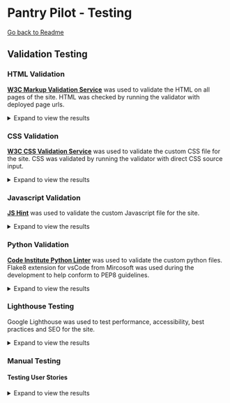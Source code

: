 # Pantry Pilot - Testing

[Go back to Readme](README.md)

## Validation Testing

### HTML Validation
**[W3C Markup Validation Service](https://validator.w3.org/)** was used to validate the HTML on all pages of the site.
HTML was checked by running the validator with deployed page urls.

<details>
    <summary>Expand to view the results</summary>

| Page | Result | Evidence |
|------|--------|----------|
| Home Page (Dashboard) - Unauthenticated | ✅ Pass | [No errors or warnings](documentation/testing/html_validation/dashboard_unauthenticated_page.png)<sup>1</sup> |
| Home Page (Dashboard) - Authenticated | ✅ Pass | [No errors or warnings](documentation/testing/html_validation/dashboard_unauthenticated_page.png)<sup>1</sup> |
| Sign Up Page | ✅ Pass | [No errors or warnings](documentation/testing/html_validation/signup_page.png)<sup>1</sup> |
| Sign In Page | ✅ Pass | [No errors or warnings](documentation/testing/html_validation/signin_page.png)<sup>1</sup> |
| Sign Out Page | ✅ Pass | [No errors or warnings](documentation/testing/html_validation/signout_page.png)<sup>2</sup> |
| Pantry Management | ✅ Pass | [No errors or warnings](documentation/testing/html_validation/pantry_page_uri.png)<sup>1</sup>|
| Pantry Management | ✅ Pass | [No errors or warnings](documentation/testing/html_validation/pantry_page_source.png)<sup>2</sup>|
| Recipe Discovery | ✅ Pass | [No errors or warnings](documentation/testing/html_validation/recipes_page_uri.png)<sup>1</sup>|
| Recipe Discovery | ✅ Pass | [No errors or warnings](documentation/testing/html_validation/recipes_page_source.png)<sup>2</sup>|
| Recipe Detail | ✅ Pass | [No errors or warnings](documentation/testing/html_validation/recipe_detail_uri.png)<sup>1</sup>|
| Recipe Detail | ✅ Pass | [No errors or warnings](documentation/testing/html_validation/recipe_detail_source.png)<sup>2</sup>|
| Meal Planning | ✅ Pass | [No errors or warnings](documentation/testing/html_validation/meals_page_uri.png)<sup>1</sup>|
| Meal Planning | ✅ Pass | [No errors or warnings](documentation/testing/html_validation/meals_page_source.png)<sup>2</sup>|
| Shopping Lists | ✅ Pass | No errors or warnings found in HTML validation |

Note:
- <sup>1</sup> Validation by deployed website URI.
- <sup>2</sup> Validation by deployed webpage's source code. 

</details>


### CSS Validation
**[W3C CSS Validation Service](https://jigsaw.w3.org/css-validator/)** was used to validate the custom CSS file for the site.
CSS was validated by running the validator with direct CSS source input.

<details>
    <summary>Expand to view the results</summary>

</details>


### Javascript Validation
**[JS Hint](https://jshint.com/)** was used to validate the custom Javascript file for the site.

<details>
    <summary>Expand to view the results</summary>
</details>


### Python Validation

**[Code Institute Python Linter](https://pep8ci.herokuapp.com/)** was used to validate the custom python files.
Flake8 extension for vsCode from Mircosoft was used during the development to help conform to PEP8 guidelines.

<details>
    <summary>Expand to view the results</summary>

| App Name | File | Result | Evidence |
|----------|------|--------|----------|
| **dashboard** | `dashboard/views.py` | ✅ Pass | [no errors or warnings](documentation/testing/python_validation/dashboard_views_py.png) |
| **dashboard** | `dashboard/forms.py` | ✅ Pass | [no errors or warnings](documentation/testing/python_validation/dashboard_forms_py.png) |
| **dashboard** | `dashboard/urls.py` | ✅ Pass | [no errors or warnings](documentation/testing/python_validation/dashboard_urls_py.png) |
| **pantry** | `pantry/models.py` | ✅ Pass | [no errors or warnings](documentation/testing/python_validation/pantry_models_py.png) |
| **pantry** | `pantry/views.py` | ✅ Pass | [no errors or warnings](documentation/testing/python_validation/pantry_views_py.png)|
| **pantry** | `pantry/forms.py` | ✅ Pass | [no errors or warnings](documentation/testing/python_validation/pantry_forms_py.png) |
| **pantry** | `pantry/admin.py` | ✅ Pass | [no errors or warnings](documentation/testing/python_validation/pantry_admin_py.png) |
| **pantry** | `pantry/urls.py` | ✅ Pass | [no errors or warnings](documentation/testing/python_validation/pantry_urls_py.png) |
| **recipes** | `recipes/models.py` | ✅ Pass | [no errors or warnings](documentation/testing/python_validation/recipes_models_py.png) |
| **recipes** | `recipes/views.py` | ✅ Pass | [no errors or warnings](documentation/testing/python_validation/recipes_views_py.png) |
| **recipes** | `recipes/forms.py` | ✅ Pass | [no errors or warnings](documentation/testing/python_validation/recipes_forms_py.png) |
| **recipes** | `recipes/urls.py` | ✅ Pass | [no errors or warnings](documentation/testing/python_validation/recipes_urls_py.png) |
| **recipes** | `recipes/spoonacular.py` | ✅ Pass | [no errors or warnings](documentation/testing/python_validation/recipes_spoonacular_py.png) |
| **meals** | `meals/apps.py` | ✅ Pass | Standard Django app configuration file |
| **meals** | `meals/models.py` | ✅ Pass | `MealPlanItem` model for meal planning functionality |
| **meals** | `meals/views.py` | ✅ Pass | Meal planning views including `meal_planning` and calendar operations |
| **meals** | `meals/forms.py` | ✅ Pass | `MealPlanItemForm` for adding meals to calendar |
| **meals** | `meals/admin.py` | ✅ Pass | Admin registration for `MealPlanItemAdmin` |
| **meals** | `meals/urls.py` | ✅ Pass | URL patterns for meal planning CRUD operations |
| **shopping** | `shopping/apps.py` | ✅ Pass | Standard Django app configuration file |
| **shopping** | `shopping/models.py` | ✅ Pass | `ShoppingList` and `ShoppingListItem` models |
| **shopping** | `shopping/views.py` | ✅ Pass | Shopping list generation with `generate_shopping_list_items` function |
| **shopping** | `shopping/forms.py` | ✅ Pass | `ShoppingListForm` for creating shopping lists |
| **shopping** | `shopping/urls.py` | ✅ Pass | URL patterns for shopping list operations |


</details>

### Lighthouse Testing

Google Lighthouse was used to test performance, accessibility, best practices and SEO for the site.

<details>
    <summary>Expand to view the results</summary>
</details>

### Manual Testing

#### Testing User Stories

<details>
    <summary>Expand to view the results</summary>

<table>
  <thead>
    <tr>
      <th>ID</th>
      <th>User Story</th>
      <th>Testing</th>
      <th>Comments</th>
      <th>Results</th>
    </tr>
  </thead>
  <tbody>
    <tr>
        <td><strong>US001</strong></td>
        <td>
            <strong>AS A</strong> new user <strong>I WANT TO</strong> create an account with email and password <strong>SO THAT I CAN</strong> save my pantry data and access personalized features
        </td>
        <td>
            <ul>
                <li>Click on the SignUp link accessible through the navbar</li>
                <li>Fill in the username, email and password fields</li>
                <li>Click the Start button to register</li>
            </ul>
        </td>
        <td>
            <ul>
                <li>✅ User can access registration page from the navbar</li>
                <li>✅ Registration form includes username, email, password, and confirm password fields</li>
                <li>✅ Users can't submit empty form</li>
                <li>✅ Email field validates proper email format</li>
                <li>✅ Uniqueness for username checked</li>
                <li>✅ Password requirements are checked</li>
                <li>✅ Matching password and confirm password field checked</li>
                <li>✅ success message displayed upon successful registration</li>
                <li>✅ User is automatically logged in after registration</li>
                <li>✅ User redirected to dashboard after successful registration</li>
                <li>✅ Error messages display for invalid inputs</li>
                <li>✅ Duplicate email addresses are prevented with clear error message</li>
            </ul>
        </td>
        <td> Pass </td>
    </tr>
    <tr>
        <td><strong>US002</strong></td>
        <td><strong>AS A</strong> returning user <strong>I WANT TO</strong> log into my account <strong>SO THAT I CAN</strong> access my personal pantry</td>
        <td>
            <ul>
                <li>Click on the Login link in navbar</li>
                <li>Fill in the username and password, and click the button</li>
            </ul>
        </td>
        <td>
            <ul>
                <li>✅ Login form accessible from navigation</li>
                <li>✅ Login form accepts username and password</li>
                <li>✅ Username displayed in navbar after login</li>
                <li>✅ User redirected to dashboard after successful login</li>
                <li>✅ Error message displayed for invalid credentials</li>
                <li>✅ User stays on login page if credentials are invalid</li>
                <li>✅ Users can login without email verification</li>
            </ul>
        </td>
        <td> Pass </td>
    </tr>
    <tr>
        <td><strong>US003</strong></td>
        <td><strong>AS A</strong> logged in user <strong>I WANT TO</strong> log out of my account <strong>SO THAT I CAN</strong> secure my data when finished</td>
        <td>
            <ul>
                <li>When logged in, click on logout link accessible from dropdown link under username in navigation</li>
                <li>Click on the Sign Out button to confirm</li>
            </ul>
        </td>
        <td>
            <ul>
            <li>✅ Logout accessible from navigation for authenticated users</li>
            <li>✅ Clicking logout confirmation ends user session</li>
            <li>✅ User redirected to landing page after logout</li>
            <li>✅ Navigation bar changes to indicate logout state</li>
            <li>✅ Success message confirms successful logout</li>
            <li>✅ User cannot access protected pages after logout without re-authenticating</li>
            <li>✅ Logout works consistently across all pages</li>
            <li>✅ Logout link only appears for authenticated users</li>
            </ul>
        </td>
        <td> Pass </td>
    </tr>
    <tr>
        <td><strong>US004</strong></td>
        <td><strong>AS A</strong> logged in user <strong>I WANT TO</strong> add ingredients to my pantry with name and quantity <strong>SO THAT I CAN</strong> track what I have available</td>
        <td>
            <ul>
                <li>Access Pantry page from navigation</li> 
                <li>Fill in form with required name, quantity, units and category</li> 
                <li>Upload item image(optional)</li>
                <li>Click Add</li> 
            </ul>
        </td>
        <td>
            <ul>
                <li>✅ Form is accessible from pantry page</li>
                <li>✅ Form includes fields for name, quantity, unit, category and image</li>
                <li>✅ Item, quantity, units and category inputs are mandatory</li>
                <li>✅ Quantity entered must be a positive</li>
                <li>✅ Confirmation message displayed after successful addition</li>
                <li>✅ New item appears in pantry list immediately after addition</li>
                <li>✅ Form validates all required fields before submission</li>
                <li>✅ Checks if item already exits - users can add to or replace existing quantity if units match</li>
                <li>✅ Checks if item already exits - users can replace existing quantity if units don't match</li>
            </ul>
        </td>
        <td> Pass </td>
    </tr>
    <tr>
        <td><strong>US005</strong></td>
        <td><strong>AS A</strong> logged in user <strong>I WANT TO</strong> see all my pantry items in a list <strong>SO THAT I CAN</strong> quickly review what ingredients I have</td>
        <td>
            <ul>
                <li>Access Pantry page from navigation</li>
            </ul>
        </td>
        <td>
        <ul>
            <li>✅ Pantry page displays all user's items</li>
            <li>✅ Each item shows name, quantity, unit</li>
            <li>✅ Items are sectioned by category</li>
            <li>✅ Page displays item count per category</li>
            <li>✅ Message displayed for empty pantry</li>
            <li>✅ Add new item button is prominently displayed</li>
            <li>✅ User data is isolated - Only personal items are displayed</li>
        </ul>
        </td>
        <td> Pass </td>
    </tr>
    <tr>
        <td><strong>US006</strong></td>
        <td><strong>AS A</strong> logged in user <strong>I WANT TO</strong> update ingredient quantities <strong>SO THAT I CAN</strong> keep my pantry inventory accurate</td>
        <td>
            <ul>
                <li>Click on the edit button(pencil icon) on the pantry item card</li>
                <li>Update the quantity, units, or other details in the populated form</li>
                <li>Click Update button to confirm changes</li>
            </ul>
        </td>
        <td>
            <ul>
                <li>✅ Edit button is visible on each pantry item</li>
                <li>✅ Form pre-populates with current item values</li>
                <li>✅ Changes are saved and immediately reflected</li>
                <li>✅ Success message confirms update</li>
                <li>✅ Form validation prevents invalid entries</li>
            </ul>
        </td>
        <td> Pass </td>
    </tr>
    <tr>
        <td><strong>US007</strong></td>
        <td><strong>AS A</strong> logged in user <strong>I WANT TO</strong> delete items from my pantry <strong>SO THAT I CAN</strong> remove ingredients I no longer have</td>
        <td>
            <ul>
                <li>Click the Delete item button(bin icon) on pantry item card</li>
                <li>Click the Delete button in dialog to confirm deletion</li>
            </ul>
        </td>
        <td>
            <ul>
                <li>✅ Delete button/link is available for each pantry item</li>
                <li>✅ Confirmation dialog appears before deletion</li>
                <li>✅ User can confirm or cancel deletion</li>
                <li>✅ Item is permanently removed after confirmation</li>
                <li>✅ Confirmation message displayed after successful deletion</li>
                <li>✅ Pantry list updates immediately after deletion</li>
                <li>✅ Only item owner can delete their items</li>
                <li>✅ Deleted items cannot be recovered</li>
            </ul>
        </td>
        <td> Pass </td>
    </tr>
    <tr>
      <td><strong>US009</strong></td>
      <td><strong>AS A</strong> mobile user <strong>I WANT TO</strong> access basic pantry features on my phone <strong>SO THAT I CAN</strong> manage my pantry while shopping</td>
      <td>Check using Google Development tools</td>
      <td>Results in TODO </td>
      <td> Pass </td>
    </tr>
    <tr>
      <td><strong>US010</strong></td>
      <td><strong>AS A</strong> home cook <strong>I WANT TO</strong> find recipes using ingredients I have in my pantry <strong>SO THAT I CAN</strong> cook meals maximizing what I have available</td>
      <td>
        <ul>
                <li>Go to Recipes page from navigation bar</li>
                <li>Click on the Discover pane in Recipes</li>
                <li>Select cuisine, diet and meal type preferences</li>
                <li>Click Search</li>
            </ul>
      </td>
      <td>
        <ul>
            <li>✅ Recipe search form is accessible from Recipes page</li>
            <li>✅ Search filters include cuisine, diet, and meal type options</li>
            <li>✅ API integration with Spoonacular working correctly</li>
            <li>✅ Search results display recipes matching selected criteria</li>
            <li>✅ Recipe card displays title and recipe image for correct url from API response</li>
            <li>✅ Recipe cards show number of matched and missing ingredients</li>
            <li>✅ Clicking on the info button on each recipe card displays dialog with matched and missing ingredient names</li>
            <li>✅ Message displayed for empty search results</li>
            <li>✅ Search results persists for active session</li>
            <li>✅ Search results are cleared out upon session end or sign out</li>
        </ul>
      </td>
      <td> Pass </td>
    </tr>
    <tr>
      <td><strong>US011</strong></td>
      <td><strong>AS A</strong> cook <strong>I WANT TO</strong> see detailed recipe information including ingredients, instructions, and cooking time <strong>SO THAT I CAN</strong> understand what's needed</td>
      <td>
        <ul>
            <li>Navigate to Recipes page from main navigation</li>
            <li>Click on View button in recipe card from search results or saved recipes</li>
            <li>View detailed recipe information including ingredients list, instructions, and cooking time</li>
        </ul>
      </td>
      <td>
        <ul>
            <li>✅ Recipe detail page displays complete recipe information for API results</li>
            <li>✅ Recipe detail page displays complete recipe information for saved recipes</li>
            <li>✅ Ingredients list shows quantities, units, and ingredient names</li>
            <li>✅ Step-by-step cooking instructions are clearly displayed</li>
            <li>✅ Cooking time and serving information is visible</li>
            <li>✅ Recipe images are properly displayed for valid urls</li>
            <li>✅ Matched ingredients are marked with a tick icon</li>
            <li>✅ External recipe source link is displayed when available</li>
        </ul>
      </td>
      <td> Pass </td>
    </tr>
    <tr>
      <td><strong>US013</strong></td>
      <td><strong>AS A</strong> cook <strong>I WANT TO</strong> save recipes I like to a favorites list <strong>SO THAT I CAN</strong> easily find them again for future cooking</td>
      <td>
        <ul>
            <li>Navigate to recipes page and search for recipes</li>
            <li>Navigate to recipe detail page by clicking View button on recipe card</li>
            <li>In the recipe detail page, click the Save button</li>
            <li>Verify "saved" indicator appears on recipe detail page</li>
            <li>Verify recipe appears in saved recipes tab in recipes page</li>
        </ul>
      </td>
      <td>
        <ul>
            <li>✅ Save button is visible on recipe detail pages</li>
            <li>✅ Confirmation message for save is displayed</li>
            <li>✅ "Saved" indicator appears above recipe image in recipe detail view</li>
            <li>✅ "Saved" indicator below the recipe card in search results list view</li>
            <li>✅ Recipe card appears in the saved tab in recipes page</li>
            <li>✅ Save Button is removed for saved recipes to prevent duplicate saves</li>
            <li>✅ SavedRecipe model properly stores recipe data</li>
            <li>✅ Recipe ingredients are saved with proper relationships</li>
            <li>✅ User is redirected to the recipe detail page after save from recipe detail page</li>
            <li>✅ User is redirected to the recipe list view after save from recipe list view</li>
        </ul>
      </td>
      <td> Pass </td>
    </tr>
    <tr>
      <td><strong>US014</strong></td>
      <td><strong>AS A</strong> cook <strong>I WANT TO</strong> see all my saved recipes in one place <strong>SO THAT I CAN</strong> browse my personal recipe collection</td>
      <td>
        <ul>
            <li>Navigate to Recipes page from main navigation</li>
            <li>Click on the "Saved" tab in the recipes page</li>
            <li>View all saved recipes in the collection</li>
        </ul>
      </td>
      <td>
        <ul>
            <li>✅ Saved recipes tab is accessible from recipes page</li>
            <li>✅ All saved recipes are displayed in a organized list</li>
            <li>✅ Recipe cards show title, image, and basic information</li>
            <li>✅ Each saved recipe has View, Delete, and meal planning options</li>
            <li>✅ Only user's own saved recipes are displayed</li>
            <li>✅ Empty state message shown when no recipes are saved</li>
            <li>✅ Recipe collection persists across sessions</li>
        </ul>
      </td>
      <td> Pass </td>
    </tr>
    <tr>
      <td><strong>US015</strong></td>
      <td><strong>AS A</strong> organized cook <strong>I WANT TO</strong> see a weekly meal calendar interface <strong>SO THAT I CAN</strong> plan my meals for the week ahead</td>
      <td>Test <code>meal_planning</code> view with FullCalendar integration</td>
      <td>Interactive calendar with meal slots implemented</td>
      <td>✅ Pass</td>
    </tr>
    <tr>
      <td><strong>US016</strong></td>
      <td><strong>AS A</strong> meal planner <strong>I WANT TO</strong> add specific recipes to calendar days and meal times <strong>SO THAT I CAN</strong> organize my weekly cooking schedule</td>
      <td>Test <code>MealPlanItemForm</code> and <code>get_meal_plan</code></td>
      <td>Recipe assignment to calendar working</td>
      <td>✅ Pass</td>
    </tr>
    <tr>
      <td><strong>US017</strong></td>
      <td><strong>AS A</strong> meal planner <strong>I WANT TO</strong> automatically generate shopping lists based on my planned meals <strong>SO THAT I CAN</strong> buy ingredients needed for my weekly menu</td>
      <td>Test <code>generate_shopping_list_items</code> function</td>
      <td>Shopping list generation from meal plans working</td>
      <td>✅ Pass</td>
    </tr>
    <tr>
      <td><strong>US018</strong></td>
      <td><strong>AS A</strong> meal planner <strong>I WANT TO</strong> see which recipe ingredients I already have <strong>SO THAT I CAN</strong> only buy what I need</td>
      <td>Test pantry vs recipe ingredient comparison in <code>PantrySearch</code></td>
      <td>Ingredient matching logic separating needed vs available</td>
      <td>✅ Pass</td>
    </tr>
    <tr>
      <td><strong>US019</strong></td>
      <td><strong>AS A</strong> shopper <strong>I WANT TO</strong> view and modify my generated shopping list <strong>SO THAT I CAN</strong> customize it before shopping</td>
      <td>Test <code>ShoppingListForm</code> and list editing</td>
      <td>Shopping list display and management working</td>
      <td>✅ Pass</td>
    </tr>
    <tr>
      <td><strong>US020</strong></td>
      <td><strong>AS A</strong> user with many ingredients <strong>I WANT TO</strong> search my pantry by name <strong>SO THAT I CAN</strong> quickly find specific items</td>
      <td>Test search functionality in pantry views</td>
      <td>Search filtering implemented in pantry management</td>
      <td>✅ Pass</td>
    </tr>
    <tr>
      <td><strong>US021</strong></td>
      <td><strong>AS A</strong> organized user <strong>I WANT TO</strong> view my pantry items organized by categories <strong>SO THAT I CAN</strong> easily find ingredients by type</td>
      <td>Test <code>Category</code> model and categorized display</td>
      <td>Category-based organization with <code>CATEGORY_CHOICES</code></td>
      <td>✅ Pass</td>
    </tr>
    <tr>
      <td><strong>US022</strong></td>
      <td><strong>AS A</strong> mobile user <strong>I WANT TO</strong> access all PantryPilot features on my phone <strong>SO THAT I CAN</strong> manage pantry, recipes, and meal planning while mobile</td>
      <td>Test full responsive design across all features</td>
      <td>Mobile-first responsive design implemented</td>
      <td>✅ Pass</td>
    </tr>
    <tr>
      <td><strong>US023</strong></td>
      <td><strong>AS A</strong> cook <strong>I WANT TO</strong> remove recipes from my favorites list <strong>SO THAT I CAN</strong> keep my saved recipes relevant</td>
      <td>Test recipe deletion from saved collection</td>
      <td>Recipe removal functionality working</td>
      <td>✅ Pass</td>
    </tr>
    <tr>
      <td><strong>US024</strong></td>
      <td><strong>AS A</strong> cook <strong>I WANT TO</strong> search recipes by name, cuisine, or dietary restrictions <strong>SO THAT I CAN</strong> find specific types of meals</td>
      <td>Test advanced search filters in <code>RecipeSearchForm</code></td>
      <td>Cuisine, diet, and meal type filtering implemented</td>
      <td>✅ Pass</td>
    </tr>
  </tbody>
</table>

</details>




